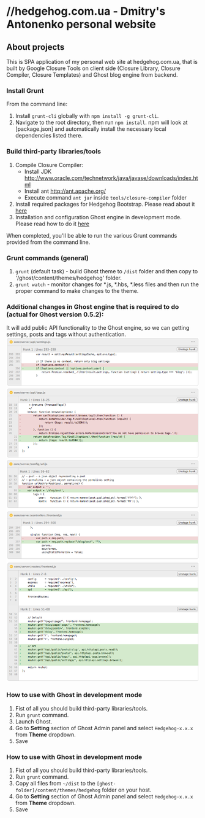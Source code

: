 # //hedgehog.com.ua - Dmitry's Antonenko personal website

## About projects
This is SPA application of my personal web site at hedgehog.com.ua, that is built by Google Closure Tools on client side (Closure Library, Closure Compiler, Closure Templates) and Ghost blog engine from backend.

### Install Grunt
From the command line:

1. Install `grunt-cli` globally with `npm install -g grunt-cli`.
2. Navigate to the root directory, then run `npm install`. npm will look at [package.json] and automatically install the necessary local dependencies listed there.

### Build third-party libraries/tools
1. Compile Closure Compiler:
    * Install JDK <http://www.oracle.com/technetwork/java/javase/downloads/index.html>
    * Install ant <http://ant.apache.org/>
    * Execute command `ant jar` inside `tools/closure-compiler` folder
2. Install required packages for Hedgehog Bootstrap. Please read about it [here](https://github.com/banguit/hedgehog-bootstrap)
3. Installation and configuration Ghost engine in development mode. Please read how to do it [here](https://github.com/TryGhost/Ghost#install-from-git)

When completed, you'll be able to run the various Grunt commands provided from the command line.

### Grunt commands (general)
1. `grunt` (default task) - build Ghost theme to `/dist` folder and then copy to '/ghost/content/themes/hedgehog' folder.
2. `grunt watch` - monitor changes for *.js, *.hbs, *.less files and then run the proper command to make changes to the theme.

### Additional changes in Ghost engine that is required to do (actual for Ghost version 0.5.2):
It will add public API functionality to the Ghost engine, so we can getting settings, posts and tags without authentication.
![core/server/api/settings.js](docs/assets/ghost-changes/core-server-api-settings.png)
![core/server/api-tags.js](docs/assets/ghost-changes/core-server-api-tags.png)
![core/server/config-url.js](docs/assets/ghost-changes/core-server-config-url.png)
![core/server/controllers-frontend.js](docs/assets/ghost-changes/core-server-controllers-frontend.png)
![core/server/routes-frontend.js](docs/assets/ghost-changes/core-server-routes-frontend.png)

### How to use with Ghost in development mode
1. Fist of all you should build third-party libraries/tools.
2. Run `grunt` command.
3. Launch Ghost.
4. Go to **Setting** section of Ghost Admin panel and select `Hedgehog-x.x.x` from **Theme** dropdown.
5. Save

### How to use with Ghost in development mode
1. Fist of all you should build third-party libraries/tools.
2. Run `grunt` command.
3. Copy all files from `~/dist` to the `[ghost-folder]/content/themes/hedgehog` folder on your host.
4. Go to **Setting** section of Ghost Admin panel and select `Hedgehog-x.x.x` from **Theme** dropdown.
5. Save